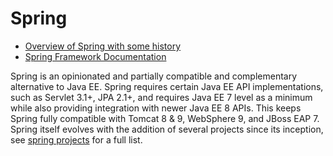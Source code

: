 # Spring

* [Overview of Spring with some history](https://docs.spring.io/spring/docs/current/spring-framework-reference/overview.html#overview)
* [Spring Framework Documentation](https://docs.spring.io/spring/docs/current/spring-framework-reference/)

Spring is an opinionated and partially compatible and complementary alternative to Java EE. Spring requires certain Java EE API implementations, such as Servlet 3.1+, JPA 2.1+, and requires Java EE 7 level as a minimum while also providing integration with newer Java EE 8 APIs. This keeps Spring fully compatible with Tomcat 8 & 9, WebSphere 9, and JBoss EAP 7. Spring itself evolves with the addition of several projects since its inception, see [spring projects](https://spring.io/projects) for a full list.
